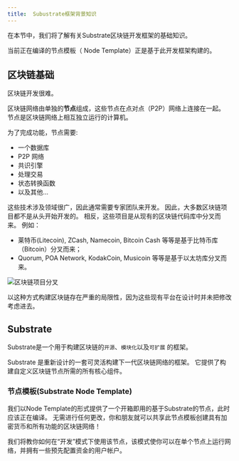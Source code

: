 ```yaml
---
title:  Subustrate框架背景知识
---
```


在本节中，我们将了解有关Substrate区块链开发框架的基础知识。

当前正在编译的节点模板（ Node Template）正是基于此开发框架构建的。


## 区块链基础

区块链开发很难。

区块链网络由单独的**节点**组成，这些节点在点对点（P2P）网络上连接在一起。 节点是区块链网络上相互独立运行的计算机。


为了完成功能，节点需要:

- 一个数据库
- P2P 网络
- 共识引擎
- 处理交易
- 状态转换函数
- 以及其他...


这些技术涉及领域很广，因此通常需要专家团队来开发。 因此，大多数区块链项目都不是从头开始开发的。 相反，这些项目是从现有的区块链代码库中分叉而来。 例如：

-  莱特币(Litecoin), ZCash, Namecoin, Bitcoin Cash 等等是基于比特币库（Bitcoin）分叉而来；
- Quorum, POA Network, KodakCoin, Musicoin 等等是基于以太坊库分叉而来。

![区块链项目分叉](assets/tutorials/first-chain/forks.png)


以这种方式构建区块链存在严重的局限性，因为这些现有平台在设计时并未把修改考虑进去。



## Substrate



Substrate是一个用于构建区块链的``开源``、`模块化`以及`可扩展` 的框架。

Substrate 是重新设计的一套可灵活构建下一代区块链网络的框架。 它提供了构建自定义区块链节点所需的所有核心组件。



### 节点模板(Substrate Node Template)

我们以Node Template的形式提供了一个开箱即用的基于Substrate的节点，此时应该正在编译。 无需进行任何更改，你和朋友就可以共享此节点模板创建具有加密货币和所有功能的区块链网络！



我们将教你如何在“开发”模式下使用该节点，该模式使你可以在单个节点上运行网络，并拥有一些预先配置资金的用户帐户。


